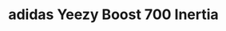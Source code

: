 ---
layout: post
title: "adidas Yeezy Boost 700 Inertia"
img: "https://stockx.imgix.net/adidas-Yeezy-Boost-700-Inertia.png?fit=fill&bg=FFFFFF&w=300&h=214&auto=format,compress&trim=color&q=90&dpr=2&updated_at=1550806725"
release: "Mar 9"
new: "False"
url: "adidas-yeezy-boost-700-inertia"
sec0: "Similar Shoes"
name00: "Air Force 1 Mid White 2014 (GS)" 
url00: "nike-air-force-1-mid-white-2014-gs"
img00: "Nike-Air-Force-1-Mid-White-2014-GS.png"
name01: "adidas Superstar 80s Undftd" 
url01: "adidas-superstar-80s-undftd"
img01: "Adidas-Superstar-80s-Undftd.jpg"
name02: "Jordan 1 Retro High Off-White White (GS)" 
url02: "air-jordan-1-retro-high-off-white-white-gs"
img02: "Air-Jordan-1-Retro-High-Off-White-White-GS.png"
name03: "Jordan 1 Retro High Off-White White (W)" 
url03: "air-jordan-1-retro-high-off-white-white-w"
img03: "Air-Jordan-1-Retro-High-Off-White-White-GS.png"
name04: "Air Max 360 Hi Kim Jones White" 
url04: "nike-air-max-360-hi-kim-jones-white"
img04: "Nike-Air-Max-360-Hi-Kim-Jones-White-W.png"

sec2: "Higher Tops"
name20: "Air Force 1 High Wheat 2015 (GS)" 
url20: "air-force-1-high-wheat-2015-gs"
img20: "Nike-Air-Force-1-High-Wheat-2015-GS.jpg"
name21: "Nike Superfly Mercurial Savage Beauty" 
url21: "nike-superfly-mercurial-savage-beauty"
img21: "Nike-Flyknit-Superfly-Mercurial-Savage-Beauty.jpg"
name22: "adidas Tubular Invader Strap Solid Grey" 
url22: "adidas-tubular-invader-strap-solid-grey"
img22: "Adidas-Tubular-Invader-Strap-Solid-Grey.jpg"
name23: "Jordan 5 Retro Stealth (GS)" 
url23: "jordan-5-retro-stealth-gs"
img23: "Air-Jordan-5-Retro-Stealth-Women.jpg"
name24: "LeBron 13 Elite Gold" 
url24: "lebron-13-elite-gold"
img24: "Nike-Lebron-13-Elite-Gold.jpg"

sec3: "Lower Tops"
name30: "adidas Tubular Shadow Knit White" 
url30: "adidas-tubular-shadow-knit-white"
img30: "Adidas-Tubular-Shadow-Knit-White.png"
name31: "Nike SB Blazer Low AC Numbers Sail" 
url31: "nike-sb-blazer-low-ac-numbers-sail"
img31: "Nike-SB-Blazer-Low-AC-Numbers-Sail.png"
name32: "Puma Creepers Rihanna Fenty Glossy White (W)" 
url32: "puma-creepers-rihanna-fenty-glossy-white-w"
img32: "Puma-Creepers-Rihanna-Fenty-Glossy-White-W.png"
name33: "adidas Superstar 80s Undftd" 
url33: "adidas-superstar-80s-undftd"
img33: "Adidas-Superstar-80s-Undftd.jpg"
name34: "Puma Fur Slide Fur Slide White (W)" 
url34: "puma-rihanna-fenty-fur-slide-white"
img34: "Puma-Rihanna-Fenty-Fur-Slide-White.jpg"

sec4: "More Red"
name40: "adidas ZX Flux Adv X Wings and Horns Off White" 
url40: "adidas-zx-flux-adv-x-wings-and-horns-off-white"
img40: "Adidas-ZX-Flux-Adv-X-Wings-and-Horns-Off-White.png"
name41: "adidas NMD R1 Sand (W)" 
url41: "adidas-nmd-clear-onix-w"
img41: "Adidas-NMD-Clear-Onix-GS.jpg"
name42: "Nike SB Stefan Janoski Wino Blood Splatter" 
url42: "nike-sb-stefan-janoski-wino-blood-splatter"
img42: "Nike-SB-Stefan-Janoski-Wino-Blood-Splatter.jpg"
name43: "Nike Air Griffey Max 1 InductKid" 
url43: "nike-air-griffey-max-1-inductkid"
img43: "Nike-Air-Griffey-Max-1-InductKid.jpg"
name44: "adidas Tubular Shadow Knit White" 
url44: "adidas-tubular-shadow-knit-white"
img44: "Adidas-Tubular-Shadow-Knit-White.png"

sec5: "More Blue"
name50: "adidas Ultra Boost Uncaged Triple White (2016)" 
url50: "adidas-ultra-boost-uncaged-triple-white"
img50: "Adidas-Ultra-Boost-Uncaged-Triple-White-2016.jpg"
name51: "adidas Ultra Boost Uncaged White Reflective" 
url51: "adidas-ultra-boost-uncaged-white-reflective"
img51: "Adidas-Ultra-Boost-Uncaged-White-Reflective.png"
name52: "adidas Ultra Boost Uncaged Parley" 
url52: "adidas-ultra-boost-uncaged-parley"
img52: "Adidas-Ultra-Boost-Uncaged-Parley.png"
name53: "Puma Fur Slide Fur Slide White (W)" 
url53: "puma-rihanna-fenty-fur-slide-white"
img53: "Puma-Rihanna-Fenty-Fur-Slide-White.jpg"
name54: "Nike M2K Tekno White Pure Platinum (W)" 
url54: "nike-m2k-tekno-white-pure-platinum-w"
img54: "Nike-M2K-Tekno-White-Pure-Platinum-W-Product.jpg"

sec1: "Matching Streetwear"
name10: "Supreme Independent Nylon Anorak Black" 
url10: "supreme-independent-nylon-anorak-black"
img10: "products/streetwear/Supreme-Independent-Nylon-Anorak-Black.jpg"
name11: "Supreme Illegal Business Hooded Sweatshirt Black" 
url11: "supreme-illegal-business-hooded-sweatshirt-black"
img11: "products/streetwear/Supreme-Illegal-Business-Hooded-Sweatshirt-Black.jpg"
name12: "Supreme Faux Fur Repeater Bomber Brown" 
url12: "supreme-faux-fur-repeater-bomber-brown"
img12: "products/streetwear/Supreme-Faux-Fur-Repeater-Bomber-Brown.jpg"
name13: "Bape Block Check Big Logo Shirt Red" 
url13: "bape-block-check-big-logo-shirt-red"
img13: "products/streetwear/Bape-Block-Check-Big-Logo-Shirt-Red.jpg"
name14: "Kith Classic Logo Crewneck Triple Black" 
url14: "kith-classic-logo-crewneck-triple-black"
img14: "products/streetwear/Kith-Classic-Logo-Crewneck-Black.jpg"

---